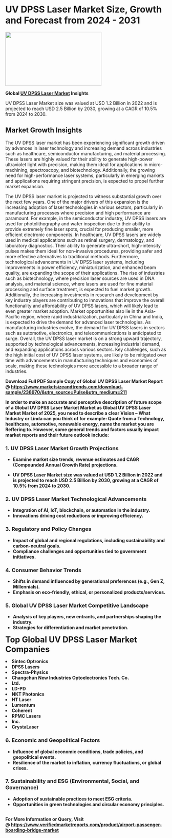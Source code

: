 <H1>UV DPSS Laser Market Size, Growth and Forecast from 2024 - 2031</H1><img class="aligncenter size-medium wp-image-584254" src="https://thirdeyenews.in/wp-content/uploads/2024/09/Global-Market-Research-300x168.jpeg" alt="" width="300" height="168" /><p><strong>Global&nbsp;<a href="https://www.marketsizeandtrends.com/download-sample/238970/&amp;utm_source=Pulse&amp;utm_medium=211">UV DPSS Laser Market</a> Insights</strong></p><p>UV DPSS Laser Market size was valued at USD 1.2 Billion in 2022 and is projected to reach USD 2.5 Billion by 2030, growing at a CAGR of 10.5% from 2024 to 2030.</p><p><h2>Market Growth Insights</h2> <p>The UV DPSS laser market has been experiencing significant growth driven by advances in laser technology and increasing demand across industries such as healthcare, semiconductor manufacturing, and material processing. These lasers are highly valued for their ability to generate high-power ultraviolet light with precision, making them ideal for applications in micro-machining, spectroscopy, and biotechnology. Additionally, the growing need for high-performance laser systems, particularly in emerging markets and applications requiring stringent precision, is expected to propel further market expansion.</p> <p><strong></strong></p> <p>The UV DPSS laser market is projected to witness substantial growth over the next few years. One of the major drivers of this expansion is the increasing adoption of laser technologies in various sectors, particularly in manufacturing processes where precision and high performance are paramount. For example, in the semiconductor industry, UV DPSS lasers are used for photolithography and wafer inspection due to their ability to provide extremely fine laser spots, crucial for producing smaller, more efficient electronic components. In healthcare, UV DPSS lasers are widely used in medical applications such as retinal surgery, dermatology, and laboratory diagnostics. Their ability to generate ultra-short, high-intensity pulses makes them ideal for non-invasive procedures, providing safer and more effective alternatives to traditional methods. Furthermore, technological advancements in UV DPSS laser systems, including improvements in power efficiency, miniaturization, and enhanced beam quality, are expanding the scope of their applications. The rise of industries such as biotechnology, where precision laser sources are used in DNA analysis, and material science, where lasers are used for fine material processing and surface treatment, is expected to fuel market growth. Additionally, the increasing investments in research and development by key industry players are contributing to innovations that improve the overall functionality and affordability of UV DPSS lasers, which will likely lead to even greater market adoption. Market opportunities also lie in the Asia-Pacific region, where rapid industrialization, particularly in China and India, is expected to drive the demand for advanced laser technologies. As manufacturing industries evolve, the demand for UV DPSS lasers in sectors such as automotive, electronics, and telecommunications is anticipated to surge. Overall, the UV DPSS laser market is on a strong upward trajectory, supported by technological advancements, increasing industrial demand, and expanding applications across various sectors. Key challenges, such as the high initial cost of UV DPSS laser systems, are likely to be mitigated over time with advancements in manufacturing techniques and economies of scale, making these technologies more accessible to a broader range of industries.</p> <p><strong></p><p><span class=""><strong>Download Full PDF Sample Copy of Global UV DPSS Laser Market Report</strong> @ <a href="https://www.marketsizeandtrends.com/download-sample/238970/&amp;utm_source=Pulse&amp;utm_medium=211" target="_blank">https://www.marketsizeandtrends.com/download-sample/238970/&amp;utm_source=Pulse&amp;utm_medium=211</a></span></p><p>In order to make an accurate and perceptive description of future scope of a Global&nbsp;UV DPSS Laser Market Market as Global&nbsp;UV DPSS Laser Market Market of 2025, you need to describe a clear Vision &ndash; What Industry or Linda can you think of for example: Quote from a Technology, healthcare, automotive, renewable energy, name the market you are Reffering to. However, some general trends and factors usually impact market reports and their future outlook include:</p><h3>1.&nbsp;<strong>UV DPSS Laser Market Growth Projections</strong></h3><ul><li>Examine market size trends, revenue estimates and CAGR (Compounded Annual Growth Rate) projections.</li><li><p>UV DPSS Laser Market size was valued at USD 1.2 Billion in 2022 and is projected to reach USD 2.5 Billion by 2030, growing at a CAGR of 10.5% from 2024 to 2030.</p></li></ul><h3>2.&nbsp;<strong>UV DPSS Laser Market Technological Advancements</strong></h3><ul><li>Integration of AI, IoT, blockchain, or automation in the industry.</li><li>Innovations driving cost reductions or improving efficiency.</li></ul><h3>3.&nbsp;<strong>Regulatory and Policy Changes</strong></h3><ul><li>Impact of global and regional regulations, including sustainability and carbon-neutral goals.</li><li>Compliance challenges and opportunities tied to government initiatives.</li></ul><h3>4.&nbsp;<strong>Consumer Behavior Trends</strong></h3><ul><li>Shifts in demand influenced by generational preferences (e.g., Gen Z, Millennials).</li><li>Emphasis on eco-friendly, ethical, or personalized products/services.</li></ul><h3>5.&nbsp;<strong>Global UV DPSS Laser Market Competitive Landscape</strong></h3><ul><li>Analysis of key players, new entrants, and partnerships shaping the industry.</li><li>Strategies for differentiation and market penetration.</li></ul><p data-pm-slice="1 1 []"><span style="color: inherit; font-family: inherit; font-size: 25px;">Top Global UV DPSS Laser Market Companies</span></p><div class="" data-test-id=""><p><li>Sintec Optronics</li><li> DPSS Lasers</li><li> Spectra-Physics</li><li> Changchun New Industries Optoelectronics Tech. Co.</li><li> Ltd.</li><li> LD-PD</li><li> NKT Photonics</li><li> HT Laser</li><li> Lumentum</li><li> Coherent</li><li> RPMC Lasers</li><li> Inc.</li><li> CrystaLaser</li></p></div><h3>6.&nbsp;<strong>Economic and Geopolitical Factors</strong></h3><ul><li>Influence of global economic conditions, trade policies, and geopolitical events.</li><li>Resilience of the market to inflation, currency fluctuations, or global crises.</li></ul><h3>7.&nbsp;<strong>Sustainability and ESG (Environmental, Social, and Governance)</strong></h3><ul><li>Adoption of sustainable practices to meet ESG criteria.</li><li>Opportunities in green technologies and circular economy principles.</li></ul><h2><strong style="font-size: 14px;">For More Information or Query, Visit @&nbsp;</strong><a style="background-color: #ffffff; font-size: 14px;" href="https://www.marketsizeandtrends.com/report/uv-dpss-laser-market/" target="_blank">https://www.verifiedmarketreports.com/product/airport-passenger-boarding-bridge-market</a></h2>

